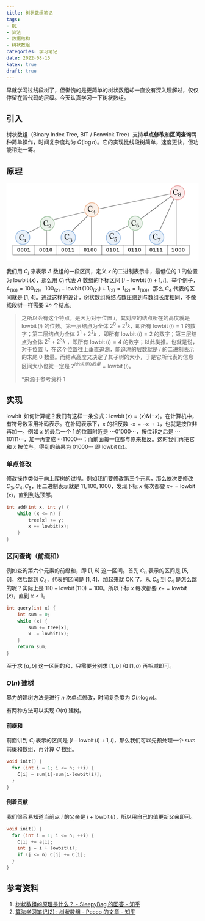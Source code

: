 ```yaml
---
title: 树状数组笔记
tags:
- OI
- 算法
- 数据结构
- 树状数组
categories: 学习笔记
date: 2022-08-15
katex: true
draft: true
---
```


早就学习过线段树了，但惭愧的是更简单的树状数组却一直没有深入理解过，仅仅停留在背代码的层级。今天认真学习一下树状数组。

## 引入

树状数组（Binary Index Tree, BIT / Fenwick Tree）支持**单点修改**和**区间查询**两种简单操作，时间复杂度均为 $O(\log n)$。它的实现比线段树简单，速度更快，但功能稍逊一筹。

## 原理

![bit](https://raw.githubusercontent.com/ChungZH/img/main/binary-indexed-tree/bit.png)

我们用 $C_i$ 来表示 $A$ 数组的一段区间，定义 $x$ 的二进制表示中，最低位的 $1$ 的位置为 $\operatorname{lowbit}(x)$，那么用 $C_i$ 代表 $A$ 数组的下标区间 $[i-\operatorname{lowbit}(i)+1, i]$。举个例子，$4_{(10)} = 100_{(2)}$，$100_{(2)}-\operatorname{lowbit}(100_{(2)})+1_{(2)}=1_{(2)}=1_{(10)}$，那么 $C_4$ 代表的区间就是 $[1, 4]$。通过这样的设计，树状数组将结点数压缩到与数组长度相同，不像线段树一样需要 $2n$ 个结点。

> 之所以会有这个特点，是因为对于位置 $i$，其对应的结点所在的高度就是 $\operatorname{lowbit}(i)$ 的位数。第一层结点为全体 $2^0 + 2^1k$，即所有 $\operatorname{lowbit}(i)=1$ 的数字；第二层结点为全体 $2^1 + 2^2k$ ，即所有 $\operatorname{lowbit}(i)=2$ 的数字；第三层结点为全体 $2^2 + 2^3k$ ，即所有 $\operatorname{lowbit}(i)=4$ 的数字；以此类推。也就是说，对于位置 $i$，在这个位置往上垂直追溯，能追溯的层数就是 $i$ 的二进制表示的末尾 $0$ 数量。而结点高度又决定了其子树的大小，于是它所代表的信息区间大小也就一定是 $2^{i的末尾0数量}=\operatorname{lowbit}(i)$。
> 
> *来源于参考资料 1

## 实现

$\operatorname{lowbit}$ 如何计算呢？我们有这样一条公式：$\operatorname{lowbit}(x)=(x)\&(-x)$。在计算机中，有符号数采用补码表示。在补码表示下，$x$ 的相反数 `-x = ~x + 1`，也就是按位非再加一。例如 $x$ 的最后一个 $1$ 的位置附近是 $\cdots 01000\cdots$，按位非之后是 $\cdots 10111\cdots$，加一再变成 $\cdots 11000\cdots$；而前面每一位都与原来相反。这时我们再把它和 $x$ 按位与，得到的结果为 $01000\cdots$ 即 $\operatorname{lowbit}(x)$。

### 单点修改

修改操作类似于向上爬树的过程。例如我们要修改第三个元素，那么依次要修改 $C_3, C_4, C_8$，用二进制表示就是 $11, 100, 1000$，发现下标 $x$ 每次都要 $x += \operatorname{lowbit}(x)$，直到到达顶部。

```cpp
int add(int x, int y) {
	while (x <= n) {
		tree[x] += y;
		x += lowbit(x);
	}
}
```

### 区间查询（前缀和）

例如查询第六个元素的前缀和，即 $[1, 6]$ 这一区间。首先 $C_6$ 表示的区间是 $[5, 6]$，然后跳到 $C_4$，代表的区间是 $[1, 4]$，加起来就 OK 了。从 $C_6$ 到 $C_4$ 是怎么跳的呢？实际上是 $110 - \operatorname{lowbit}(110) = 100$。所以下标 $x$ 每次都要 $x -= \operatorname{lowbit}(x)$，直到 $x<1$。

```cpp
int query(int x) {
	int sum = 0;
	while (x) {
		sum += tree[x];
		x -= lowbit(x);
	}
	return sum;
}
```

至于求 $[a, b]$ 这一区间的和，只需要分别求 $[1, b]$ 和 $[1, a)$ 再相减即可。

### $O(n)$ 建树

暴力的建树方法是进行 $n$ 次单点修改，时间复杂度为 $O(n\log n)$。

有两种方法可以实现 $O(n)$ 建树。

#### 前缀和

前面讲到 $C_i$ 表示的区间是 $[i-\operatorname{lowbit}(i)+1, i]$，那么我们可以先预处理一个 $sum$ 前缀和数组，再计算 $C$ 数组。

```cpp
void init() {
  for (int i = 1; i <= n; ++i) {
    C[i] = sum[i]-sum[i-lowbit(i)];
  }
}
```

#### 倒着贡献

我们很容易知道当前点 $i$ 的父亲是 $i+\operatorname{lowbit}(i)$，所以用自己的值更新父亲即可。

```cpp
void init() {
  for (int i = 1; i <= n; ++i) {
    C[i] += a[i];
    int j = i + lowbit(i);
    if (j <= n) C[j] += C[i];
  }
}
```

## 参考资料

1. [树状数组的原理是什么？ - SleepyBag 的回答 - 知乎](https://www.zhihu.com/question/54404092/answer/785844116)
2. [算法学习笔记(2) : 树状数组 - Pecco 的文章 - 知乎](https://zhuanlan.zhihu.com/p/93795692)
